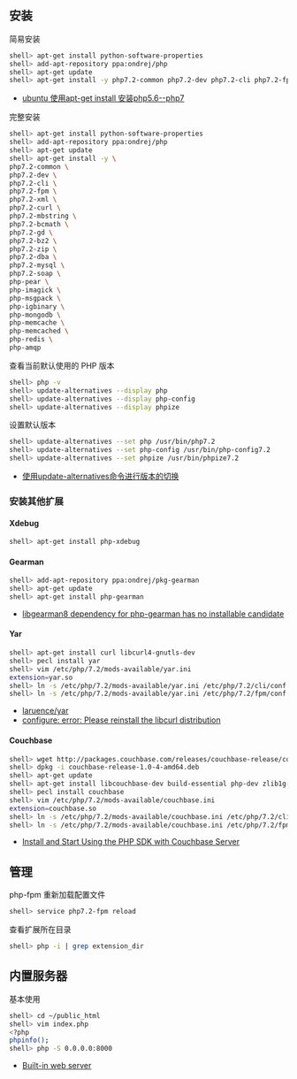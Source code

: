 ## 安装

简易安装

```sh
shell> apt-get install python-software-properties
shell> add-apt-repository ppa:ondrej/php
shell> apt-get update
shell> apt-get install -y php7.2-common php7.2-dev php7.2-cli php7.2-fpm
```

- [ubuntu 使用apt-get install 安装php5.6--php7](https://www.cnblogs.com/phpzhou/p/6288762.html)

完整安装

```sh
shell> apt-get install python-software-properties
shell> add-apt-repository ppa:ondrej/php
shell> apt-get update
shell> apt-get install -y \
php7.2-common \
php7.2-dev \
php7.2-cli \
php7.2-fpm \
php7.2-xml \
php7.2-curl \
php7.2-mbstring \
php7.2-bcmath \
php7.2-gd \
php7.2-bz2 \
php7.2-zip \
php7.2-dba \
php7.2-mysql \
php7.2-soap \
php-pear \
php-imagick \
php-msgpack \
php-igbinary \
php-mongodb \
php-memcache \
php-memcached \
php-redis \
php-amqp
```

查看当前默认使用的 PHP 版本

```sh
shell> php -v
shell> update-alternatives --display php
shell> update-alternatives --display php-config
shell> update-alternatives --display phpize
```

设置默认版本

```sh
shell> update-alternatives --set php /usr/bin/php7.2
shell> update-alternatives --set php-config /usr/bin/php-config7.2
shell> update-alternatives --set phpize /usr/bin/phpize7.2
```

- [使用update-alternatives命令进行版本的切换](https://blog.csdn.net/JasonDing1354/article/details/50470109)

### 安装其他扩展

#### Xdebug

```sh
shell> apt-get install php-xdebug
```

#### Gearman

```sh
shell> add-apt-repository ppa:ondrej/pkg-gearman
shell> apt-get update
shell> apt-get install php-gearman
```

- [libgearman8 dependency for php-gearman has no installable candidate](https://github.com/oerdnj/deb.sury.org/issues/711)

#### Yar

```sh
shell> apt-get install curl libcurl4-gnutls-dev
shell> pecl install yar
shell> vim /etc/php/7.2/mods-available/yar.ini
extension=yar.so
shell> ln -s /etc/php/7.2/mods-available/yar.ini /etc/php/7.2/cli/conf.d/20-yar.ini
shell> ln -s /etc/php/7.2/mods-available/yar.ini /etc/php/7.2/fpm/conf.d/20-yar.ini
```

- [laruence/yar](https://github.com/laruence/yar)
- [configure: error: Please reinstall the libcurl distribution](https://github.com/laruence/yar/issues/111)

#### Couchbase

```sh
shell> wget http://packages.couchbase.com/releases/couchbase-release/couchbase-release-1.0-4-amd64.deb
shell> dpkg -i couchbase-release-1.0-4-amd64.deb
shell> apt-get update
shell> apt-get install libcouchbase-dev build-essential php-dev zlib1g-dev
shell> pecl install couchbase
shell> vim /etc/php/7.2/mods-available/couchbase.ini
extension=couchbase.so
shell> ln -s /etc/php/7.2/mods-available/couchbase.ini /etc/php/7.2/cli/conf.d/25-couchbase.ini
shell> ln -s /etc/php/7.2/mods-available/couchbase.ini /etc/php/7.2/fpm/conf.d/25-couchbase.ini
```

- [Install and Start Using the PHP SDK with Couchbase Server](https://docs.couchbase.com/php-sdk/2.6/start-using-sdk.html)

## 管理

php-fpm 重新加载配置文件

```sh
shell> service php7.2-fpm reload
```

查看扩展所在目录

```sh
shell> php -i | grep extension_dir
```

## 内置服务器

基本使用

```sh
shell> cd ~/public_html
shell> vim index.php
<?php
phpinfo();
shell> php -S 0.0.0.0:8000
```

- [Built-in web server](http://docs.php.net/manual/da/features.commandline.webserver.php)
